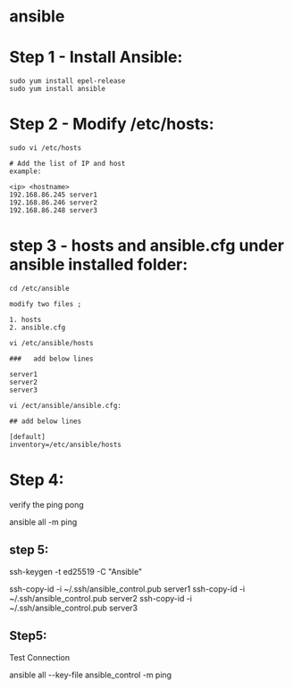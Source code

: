 # ansible

Step 1 - Install Ansible:
=========================
	sudo yum install epel-release
	sudo yum install ansible

Step 2 - Modify /etc/hosts:
===========================
	sudo vi /etc/hosts

	# Add the list of IP and host
	example:

	<ip> <hostname>
	192.168.86.245 server1
	192.168.86.246 server2
	192.168.86.248 server3

step 3 - hosts and ansible.cfg under ansible installed folder:
============================================================

	cd /etc/ansible

	modify two files ; 

	1. hosts
	2. ansible.cfg

	vi /etc/ansible/hosts

	###   add below lines

	server1
	server2
	server3

	vi /ect/ansible/ansible.cfg:

	## add below lines

	[default]
	inventory=/etc/ansible/hosts

Step 4:
========

verify the ping pong

ansible all -m ping


step 5:
-------------

ssh-keygen -t ed25519 -C "Ansible"

ssh-copy-id -i ~/.ssh/ansible_control.pub server1
ssh-copy-id -i ~/.ssh/ansible_control.pub server2
ssh-copy-id -i ~/.ssh/ansible_control.pub server3


Step5:
-----

Test Connection

ansible all --key-file ansible_control -m ping
